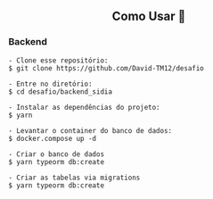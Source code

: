 <h2 align="center">Como Usar 🤔</h2>

<h3 align="left">Backend</h3>

   ```
   - Clone esse repositório:
   $ git clone https://github.com/David-TM12/desafio

   - Entre no diretório:
   $ cd desafio/backend_sidia

   - Instalar as dependências do projeto:
   $ yarn
   
   - Levantar o container do banco de dados:
   $ docker.compose up -d

   - Criar o banco de dados 
   $ yarn typeorm db:create
   
   - Criar as tabelas via migrations 
   $ yarn typeorm db:create
   ```